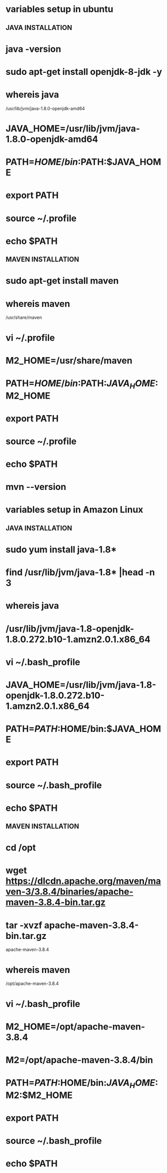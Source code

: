   variables setup in ubuntu
  ==========================
  
  JAVA INSTALLATION
  -----------------
# java -version
# sudo apt-get install openjdk-8-jdk -y
# whereis java
/usr/lib/jvm/java-1.8.0-openjdk-amd64
# JAVA_HOME=/usr/lib/jvm/java-1.8.0-openjdk-amd64
# PATH=$HOME/bin:$PATH:$JAVA_HOME
# export PATH
# source ~/.profile
# echo $PATH

MAVEN INSTALLATION
------------------
# sudo apt-get install maven
# whereis maven
/usr/share/maven
# vi ~/.profile
# M2_HOME=/usr/share/maven
# PATH=$HOME/bin:$PATH:$JAVA_HOME:$M2_HOME
# export PATH
# source ~/.profile
# echo $PATH
# mvn --version


  variables setup in Amazon Linux
 =================================
 
  JAVA INSTALLATION
  -----------------
# sudo yum install java-1.8*
# find /usr/lib/jvm/java-1.8* |head -n 3
# whereis java
# /usr/lib/jvm/java-1.8-openjdk-1.8.0.272.b10-1.amzn2.0.1.x86_64
# vi ~/.bash_profile
# JAVA_HOME=/usr/lib/jvm/java-1.8-openjdk-1.8.0.272.b10-1.amzn2.0.1.x86_64
# PATH=$PATH:$HOME/bin:$JAVA_HOME
# export PATH 
# source ~/.bash_profile
# echo $PATH


MAVEN INSTALLATION
------------------
# cd /opt
# wget https://dlcdn.apache.org/maven/maven-3/3.8.4/binaries/apache-maven-3.8.4-bin.tar.gz
# tar -xvzf apache-maven-3.8.4-bin.tar.gz
apache-maven-3.8.4
# whereis maven
/opt/apache-maven-3.8.4
# vi ~/.bash_profile
# M2_HOME=/opt/apache-maven-3.8.4
# M2=/opt/apache-maven-3.8.4/bin
# PATH=$PATH:$HOME/bin:$JAVA_HOME:$M2:$M2_HOME
# export PATH 
# source ~/.bash_profile
# echo $PATH



